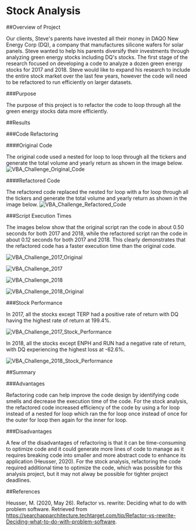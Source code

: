 # Stock Analysis 

##Overview of Project

Our clients, Steve's parents have invested all their money in DAQO New Energy Corp (DQ), a company that manufactures silicone wafers for solar panels. Steve wanted to help his parents diversify their investments through analyzing green energy stocks including DQ's stocks. The first stage of the research focused on developing a code to analyze a dozen green energy stocks for 2017 and 2018. Steve would like to expand his research to include the entire stock market over the last few years, however the code will need to be refactored to run efficiently on larger datasets. 

###Purpose

The purpose of this project is to refactor the code to loop through all the green energy stocks data more efficiently. 

##Results

###Code Refactoring

####Original Code

The original code used a nested for loop to loop through all the tickers and generate the total volume and yearly return as shown in the image below. 
![VBA_Challenge_Original_Code](https://user-images.githubusercontent.com/78664640/111036535-a691e880-83ed-11eb-8cd0-536f9fe8c23e.png)

####Refactored Code

The refactored code replaced the nested for loop with a for loop through all the tickers and generate the total volume and yearly return as shown in the image below.
![VBA_Challenge_Refactored_Code](https://user-images.githubusercontent.com/78664640/111036553-b6113180-83ed-11eb-91f0-f79ec961d6ac.png)

###Script Execution Times

The images below show that the original script ran the code in about 0.50 seconds for both 2017 and 2018, while the refactored script ran the code in about 0.12 seconds for both 2017 and 2018. This clearly demonstrates that the refactored code has a faster execution time than the original code.

![VBA_Challenge_2017_Original](https://user-images.githubusercontent.com/78664640/111036726-af36ee80-83ee-11eb-9739-e3f4ba13e0d1.png)

![VBA_Challenge_2017](https://user-images.githubusercontent.com/78664640/111036766-e2797d80-83ee-11eb-8fd1-5bb3ee23fbbc.png)

![VBA_Challenge_2018](https://user-images.githubusercontent.com/78664640/111036793-1a80c080-83ef-11eb-9a42-6dcd7726d5cf.png)

![VBA_Challenge_2018_Original](https://user-images.githubusercontent.com/78664640/111036776-f624e400-83ee-11eb-96d0-3f184d5e8bc0.png)

###Stock Performance

In 2017, all the stocks except TERP had a positive rate of return with DQ having the highest rate of return at 199.4%. 

![VBA_Challenge_2017_Stock_Performance](https://user-images.githubusercontent.com/78664640/111036854-66336a00-83ef-11eb-8f95-1b388bb79d9f.png)

In 2018, all the stocks except ENPH and RUN had a negative rate of return, with DQ experiencing the highest loss at -62.6%. 

![VBA_Challenge_2018_Stock_Performance](https://user-images.githubusercontent.com/78664640/111036860-6e8ba500-83ef-11eb-91cb-543b627a63b7.png)

##Summary 

###Advantages

Refactoring code can help improve the code design by identifying code smells and decrease the execution time of the code. For the stock analysis, the refactored code increased efficiency of the code by using a for loop instead of a nested for loop which ran the for loop once instead of once for the outer for loop then again for the inner for loop.

###Disadvantages

A few of the disadvantages of refactoring is that it can be time-consuming to optimize code and it could generate more lines of code to manage as it requires breaking code into smaller and more abstract code to enhance its application (Heusser, 2020). For the stock analysis, refactoring the code required additional time to optimize the code, which was possible for this analysis project, but it may not alway be possible for tighter project deadlines.  

##References

Heusser, M. (2020, May 26). Refactor vs. rewrite: Deciding what to do with problem software. Retrieved from https://searchapparchitecture.techtarget.com/tip/Refactor-vs-rewrite-Deciding-what-to-do-with-problem-software. 





